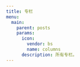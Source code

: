 ```yaml
---
title: 专栏
menu:
  main:
    parent: posts
    params:
      icon:
        vendor: bs
        name: columns
      description: 所有专栏。
---
```

